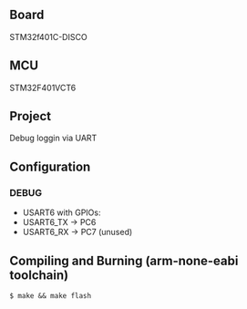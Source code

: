 ## Board
STM32f401C-DISCO

## MCU
STM32F401VCT6

## Project
Debug loggin via UART

## Configuration
### DEBUG
 * USART6 with GPIOs:
  * USART6_TX -> PC6
  * USART6_RX -> PC7 (unused) 

## Compiling and Burning (arm-none-eabi toolchain)

```
$ make && make flash
```

